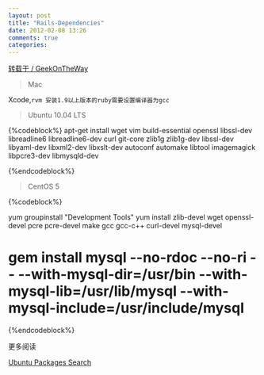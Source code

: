 ```yaml
---
layout: post
title: "Rails-Dependencies"
date: 2012-02-08 13:26
comments: true
categories: 
---
```

[转载于 / GeekOnTheWay ](http://geekontheway.github.com/blog/2011/12/24/rails-dependencies/)

>Mac

Xcode,`rvm 安装1.9以上版本的ruby需要设置编译器为gcc`

>Ubuntu 10.04 LTS

{%codeblock%}
apt-get install wget vim build-essential openssl libssl-dev libreadline6 libreadline6-dev curl git-core zlib1g zlib1g-dev libssl-dev libyaml-dev libxml2-dev libxslt-dev autoconf automake libtool imagemagick libpcre3-dev libmysqld-dev



{%endcodeblock%}

>CentOS 5

{%codeblock%}

yum groupinstall "Development Tools"
yum install zlib-devel wget openssl-devel pcre pcre-devel make gcc gcc-c++ curl-devel mysql-devel

# gem install mysql --no-rdoc --no-ri -- --with-mysql-dir=/usr/bin --with-mysql-lib=/usr/lib/mysql --with-mysql-include=/usr/include/mysql

{%endcodeblock%}

更多阅读

[Ubuntu Packages Search](http://packages.ubunut.com/ "Ubuntu Packages Search")

<!-- more -->

